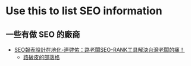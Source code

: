 # Use this to list SEO information

## 一些有做 SEO 的廠商
  * [SEO報表設計在地化-連啓佑：路老闆SEO-RANK工具解決台灣老闆的痛！](https://n.yam.com/Article/20181008162458)
    * [路破皮的部落格](https://blog.lupopi.com/)


